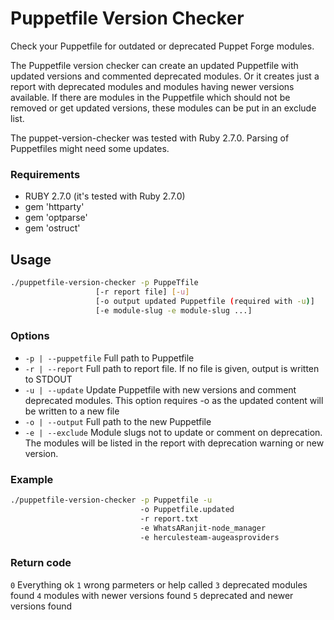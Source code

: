 # Puppetfile Version Checker

Check your Puppetfile for outdated or deprecated Puppet Forge modules.

The Puppetfile version checker can create an updated Puppetfile with updated versions and commented deprecated modules. 
Or it creates just a report with deprecated modules and modules having newer versions available.
If there are modules in the Puppetfile which should not be removed or get updated versions, these modules can be put in 
an exclude list.

The puppet-version-checker was tested with Ruby 2.7.0.
Parsing of Puppetfiles might need some updates.

### Requirements

* RUBY 2.7.0 (it's tested with Ruby 2.7.0)
* gem 'httparty'
* gem 'optparse'
* gem 'ostruct'

## Usage

```bash
./puppetfile-version-checker -p PuppeTfile
                   [-r report file] [-u]
                   [-o output updated Puppetfile (required with -u)]
                   [-e module-slug -e module-slug ...]
```

### Options

* `-p | --puppetfile` Full path to Puppetfile
* `-r | --report` Full path to report file. If no file is given, output is written to STDOUT
* `-u | --update` Update Puppetfile with new versions and comment deprecated modules. This option requires -o as the updated content will be written to a new file
* `-o | --output` Full path to the new Puppetfile
* `-e | --exclude` Module slugs not to update or comment on deprecation. The modules will be listed in the report with deprecation warning or new version.

### Example

```bash
./puppetfile-version-checker -p Puppetfile -u
                             -o Puppetfile.updated 
                             -r report.txt
                             -e WhatsARanjit-node_manager
                             -e herculesteam-augeasproviders 
```

### Return code

`0` Everything ok
`1` wrong parmeters or help called
`3` deprecated modules found
`4` modules with newer versions found
`5` deprecated and newer versions found

##